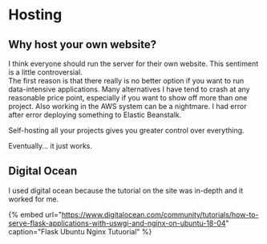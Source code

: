 # Hosting

## Why host your own website?

I think everyone should run the server for their own website. This sentiment is a little controversial.   
The first reason is that there really is no better option if you want to run data-intensive applications. Many alternatives I have tend to crash at any reasonable price point, especially if you want to show off more than one project. Also working in the AWS system can be a nightmare. I had error after error deploying something to Elastic Beanstalk. 

Self-hosting all your projects gives you greater control over everything.

Eventually... it just works.  

## Digital Ocean

I used digital ocean because the tutorial on the site was in-depth and it worked for me. 

{% embed url="https://www.digitalocean.com/community/tutorials/how-to-serve-flask-applications-with-uswgi-and-nginx-on-ubuntu-18-04" caption="Flask Ubuntu Nginx Tutuorial" %}



